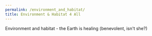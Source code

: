 ```yaml
---
permalink: /environment_and_habitat/
title: Environment & Habitat 4 All
---
```


 Environment and habitat - the Earth is healing (benevolent, isn't she?) 

[ref]:   https://www.linkedin.com/pulse/lockdowns-cognitive-economy-choudhary-mba-engineer-psychologist/?fbclid=IwAR3eI9SViIMXZeGyT03qkfgROg3Hn7Fcsx4-y0-YKihAF97_YStDrnMks44
